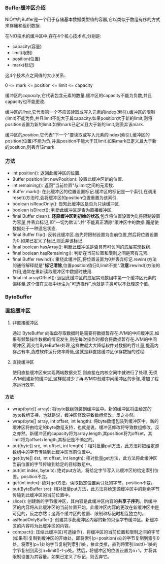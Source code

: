 ### Buffer缓冲区介绍
NIO中的Buffer是一个用于存储基本数据类型值的容器,它以类似于数组有序的方式来存储和组织数据.

在NIO技术的缓冲区中,存在4个核心技术点,分别是:
+ capacity(容量)
+ limit(限制)
+ position(位置)
+ mark(标记)

这4个技术点之间值的大小关系:

0 <= mark <= position <= limit <= capacity

缓冲区的*capacity*,它代表包含元素的数量.缓冲区的capacity不能为负数,并且capacity也不能更改.  

缓冲区的*limit*,它代表第一个不应该读取或写入元素的index(索引).缓冲区的限制(limit)不能为负,并且limit不能大于其capacity.如果position大于新的limit,则将position设置为新的limit.如果mark已定义且大于新的limit,则丢弃该mark.

缓冲区的*position*,它代表"下一个"要读取或写入元素的index(索引),缓冲区的position(位置)不能为负,并且position不能大于其limit.如果mark已定义且大于新的position,则丢弃该mark.

### 方法

* int position(): 返回此缓冲区的位置.
* Buffer position(int newPosition): 设置此缓冲区新的位置.
* int remaining(): 返回"当前位置"与limit之间的元素数.
* Buffer mark(): 在此缓冲区的位置设置标记.缓冲区的标记是一个索引,在调用reset()方法时,会将缓冲区的position位置重置为该索引.
* boolean isReadOnly(): 告知此缓冲区是否为只读缓冲区.
* boolean isDirect(): 判断此缓冲区是否为直接缓冲区.
* final Buffer clear(): **还原缓冲区到初始的状态**,包含将位置设置为0,将限制设置为容量,并丢弃标记,即"一切为默认".并"不能真正清除"缓冲区中的数据,而是使数据处于一种遗忘状态.
* final Buffer flip(): 反转此缓冲区.首先将限制设置为当前位置,然后将位置设置为0.如果已定义了标记,则丢弃该标记.
* final boolean hasArray(): 判断此缓冲区是否具有可访问的底层实现数组.
* final boolean hasRemaining(): 判断在当前位置和限制之间是否有元素.
* final Buffer rewind(): 重绕此缓冲区,将位置设置为0并丢弃标记.rewin()方法的通俗解释就是"**标记清除**,位置position值归0,limit不变".**注意**:rewind()方法的作用,通常在重新读取缓冲区中数据时使用.
* final int arrayOffset(): 返回此缓冲区的底层实现数组中第一个缓冲区元素的偏移量,这个值在文档中标注为"可选操作",也就是子类可以不处理这个值.

### ByteBuffer

### 直接缓冲区

1. 非直接缓冲区

   通过 ByteBuffer 向磁盘存取数据时是需要将数据暂存在JVM的中间缓冲区,如果有频繁操作数据的情况发生,则在每次操作时都会将数据暂存在JVM的中间缓冲区,再交给ByteBuffer处理,这样做就大大降低软件对数据的吞吐量,提高内存占有率,造成软件运行效率降低,这就是非直接缓冲区保存数据的过程.

2. 直接缓冲区

   使用直接缓冲区来实现两端数据交互,则直接在内核空间中就进行了处理,无须JVM创建新的缓冲区,这样就减少了再JVM中创建中间缓冲区的步骤,增加了程序运行效率.

#### 方法

* wrap(byte[] array): 将byte数组包装到缓冲区中。新的缓冲区将由给定的byte数组支持，也就是说，缓冲区修改导致数组修改，反之亦然。
* wrap(byte[] array, int offset, int length): 将byte数组包装到缓冲区中。新的缓冲区将由给定的byte数组支持，也就是说，缓冲区修改将导致数组修改，反之亦然。新缓冲区的capacity将为array.length,其position将为offset，其limit将为offset+length,其标记是不确定的。
* put(byte[] src, int offset, int length)：相对批量put方法，此方法将把给定源数组中的字节传输到此缓冲区当前位置中。
* get(byte[] dst, int offset, int length): 相对批量get方法，此方法将此缓冲区当前位置的字节传输到给定的目标数组中。
* put(int index, byte b): 绝对put方法，将给定字节写入此缓冲区的给定索引位置。position不变。
* get(int index): 绝对get方法，读取指定位置索引处的字节。position不变。
* put(ByteBuffer src): 相对批量put方法，此方法将给定源缓冲区中的剩余字节传输到此缓冲区的当前位置中。
* slice(): 创建新的字节缓冲区，其内容是此缓冲区内容的**共享子序列**。新缓冲区的内容将从此缓冲区的当前位置开始。此缓冲区内容的更改在新缓冲区中是可见的，反之亦然；这两个缓冲区的位置、限制和标记时相互独立的。
* asReadOnlyBuffer(): 创建共享此缓冲区内容的新的只读字节缓冲区。新缓冲区的内容将为此缓冲区的内容。
* compact(): 压缩此缓冲区(可选操作)，将缓冲区的当前位置和限制之间的字节(如果有)复制到缓冲区的开始处，即将索引p=position()处的字节复制到索引0处，将索引p+1处的字节复制到索引1处，依此类推，直到将索引limit()-1处的字节复制到索引n=limit()-1-p处。然后，将缓冲区的位置设置为n+1，并将其限制设置为其容量。如果已定义了标记，则丢弃它。

